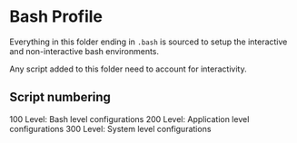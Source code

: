 # Bash Profile

Everything in this folder ending in `.bash` is sourced to setup the interactive and non-interactive bash environments.

Any script added to this folder need to account for interactivity.

## Script numbering

100 Level: Bash level configurations
200 Level: Application level configurations
300 Level: System level configurations

